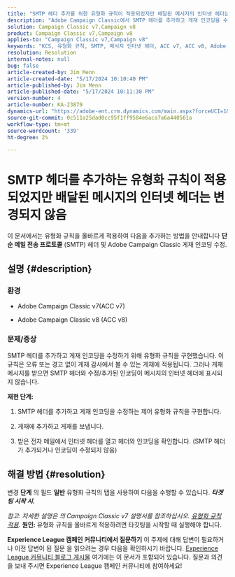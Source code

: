 ```yaml
---
title: "SMTP 헤더 추가를 위한 유형화 규칙이 적용되었지만 배달된 메시지의 인터넷 헤더는 변경되지 않음"
description: "Adobe Campaign Classic에서 SMTP 헤더를 추가하고 게재 인코딩을 수정하기 위해 유형화 규칙을 적용하는 방법을 알아봅니다."
solution: Campaign Classic v7,Campaign v8
product: Campaign Classic v7,Campaign v8
applies-to: "Campaign Classic v7,Campaign v8"
keywords: "KCS, 유형화 규칙, SMTP, 메시지 인터넷 헤더, ACC v7, ACC v8, Adobe Campaign Classic v7, Adobe Campaign Classic v8, 문제 해결"
resolution: Resolution
internal-notes: null
bug: false
article-created-by: Jim Menn
article-created-date: "5/17/2024 10:10:40 PM"
article-published-by: Jim Menn
article-published-date: "5/17/2024 10:11:30 PM"
version-number: 4
article-number: KA-23879
dynamics-url: "https://adobe-ent.crm.dynamics.com/main.aspx?forceUCI=1&pagetype=entityrecord&etn=knowledgearticle&id=40fa474a-9a14-ef11-9f8a-6045bd006268"
source-git-commit: 0c511a25dad0cc95f1ff9584e6aca7a6a440561a
workflow-type: tm+mt
source-wordcount: '339'
ht-degree: 2%

---
```


# SMTP 헤더를 추가하는 유형화 규칙이 적용되었지만 배달된 메시지의 인터넷 헤더는 변경되지 않음


이 문서에서는 유형화 규칙을 올바르게 적용하여 다음을 추가하는 방법을 안내합니다 <b>단순 메일 전송 프로토콜</b> (SMTP) 헤더 및 Adobe Campaign Classic 게재 인코딩 수정.

## 설명 {#description}


### <b>환경</b>

- Adobe Campaign Classic v7(ACC v7)


- Adobe Campaign Classic v8 (ACC v8)




### <b>문제/증상</b>

SMTP 헤더를 추가하고 게재 인코딩을 수정하기 위해 유형화 규칙을 구현했습니다. 이 규칙은 오류 또는 경고 없이 게재 감사에서 볼 수 있는 게재에 적용됩니다. 그러나 게재 메시지를 받으면 SMTP 헤더와 수정/추가된 인코딩이 메시지의 인터넷 헤더에 표시되지 않습니다.

<b>재현 단계:</b>

1. SMTP 헤더를 추가하고 게재 인코딩을 수정하는 제어 유형화 규칙을 구현합니다.


2. 게재에 추가하고 게재를 보냅니다.


3. 받은 전자 메일에서 인터넷 헤더를 열고 헤더와 인코딩을 확인합니다. (SMTP 헤더가 추가되거나 인코딩이 수정되지 않음)



## 해결 방법 {#resolution}


변경 <b>단계</b> 의 필드 <b>일반</b> 유형화 규칙의 탭을 사용하여 다음을 수행할 수 있습니다. <b>*타겟팅 시작 시.</b>*

*참고: 자세한 설명은 의 Campaign Classic v7 설명서를 참조하십시오. [유형화 규칙 적용](https://experienceleague.adobe.com/docs/campaign-classic/using/orchestrating-campaigns/campaign-optimization/control-rules.html)*.
<b>원인:</b>
유형화 규칙을 올바르게 적용하려면 타깃팅을 시작할 때 실행해야 합니다.


<b>Experience League 캠페인 커뮤니티에서 질문하기</b>
이 주제에 대해 답변이 필요하거나 이전 답변이 된 질문 을 읽으려는 경우 다음을 확인하시기 바랍니다. [Experience League 커뮤니티 블로그 게시물](https://experienceleaguecommunities.adobe.com/t5/adobe-campaign-classic-blogs/introducing-top-kcs-articles-curated-for-your-troubleshooting/bc-p/672426#M132 "링크 따라가기") 여기에는 이 문서가 포함되어 있습니다. 질문과 의견을 보내 주시면 Experience League 캠페인 커뮤니티에 참여하세요!
